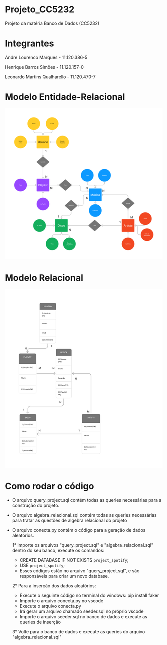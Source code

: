 # Projeto_CC5232
Projeto da matéria Banco de Dados (CC5232)


# Integrantes 
Andre Lourenco Marques - 11.120.386-5

Henrique Barros Simões - 11.120.157-0

Leonardo Martins Qualharello - 11.120.470-7




# Modelo Entidade-Relacional

![Modelo Entidade-Relacional](MER.png)

# Modelo Relacional

![Modelo Relacional](MR.png)

# Como rodar o código 

  - O arquivo query_project.sql contém todas as queries necessárias para a construção do projeto.
  - O arquivo algebra_relacional.sql contém todas as queries necessárias para tratar as questões de algebra relacional do projeto 
  - O arquivo conecta.py contém o código para a geração de dados aleatórios.

    1° Importe os arquivos "query_project.sql" e "algebra_relacional.sql" dentro do seu banco, execute os comandos:
       - CREATE DATABASE  IF NOT EXISTS `project_spotify`;
       - USE `project_spotify`;
       - Esses códigos estão no arquivo "query_project.sql", e são responsáveis para criar um novo database.

    2° Para a inserção dos dados aleatórios:
      - Execute o seguinte código no terminal do windows: pip install faker
      - Importe o arquivo conecta.py no vscode
      - Execute o arquivo conecta.py
      - Irá gerar um arquivo chamado seeder.sql no próprio vscode
      - Importe o arquivo seeder.sql no banco de dados e execute as queries de inserção

    3° Volte para o banco de dados e execute as queries do arquivo "algebra_relacional.sql"
  

